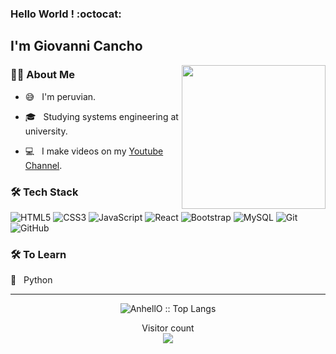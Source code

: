 ### Hello World ! :octocat: <h2> I'm Giovanni Cancho</h2>

<img align='right' src="https://media.giphy.com/media/M9gbBd9nbDrOTu1Mqx/giphy.gif" width="230">

<h3> 👨🏻 About Me </h3>


- :sweat_smile: &nbsp; I'm peruvian.

- 🎓 &nbsp; Studying systems engineering at university.

- :computer: &nbsp;  I make videos on my <a href="https://www.youtube.com/giocancho?sub_confirmation=1" target="_blank" rel="noopener">Youtube Channel<a>.


<h3>🛠 Tech Stack</h3>
  
![HTML5](https://img.shields.io/badge/-HTML5-E34F26?style=flat-square&logo=html5&logoColor=white)
![CSS3](https://img.shields.io/badge/-CSS3-1572B6?style=flat-square&logo=css3)
![JavaScript](https://img.shields.io/badge/-JavaScript-black?style=flat-square&logo=javascript)
![React](https://img.shields.io/badge/-React-black?style=flat-square&logo=react)
![Bootstrap](https://img.shields.io/badge/-Bootstrap-563D7C?style=flat-square&logo=bootstrap)
![MySQL](https://img.shields.io/badge/-MySQL-black?style=flat-square&logo=mysql)
![Git](https://img.shields.io/badge/-Git-black?style=flat-square&logo=git)
![GitHub](https://img.shields.io/badge/-GitHub-181717?style=flat-square&logo=github)

<h3>🛠 To Learn</h3>

🔧 &nbsp; Python

<hr>


<p align="center"><img src="https://github-readme-stats.vercel.app/api/top-langs/?username=gcancho&langs_count=10&theme=tokyonight&layout=compact" alt="AnhellO :: Top Langs" /></p>


<p align="center"> 
  Visitor count<br>
  <img src="https://profile-counter.glitch.me/gcancho/count.svg" />
</p>

